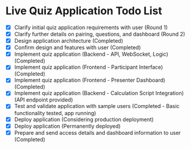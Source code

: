 # Live Quiz Application Todo List

- [x] Clarify initial quiz application requirements with user (Round 1)
- [x] Clarify further details on pairing, questions, and dashboard (Round 2)
- [x] Design application architecture (Completed)
- [x] Confirm design and features with user (Completed)
- [x] Implement quiz application (Backend - API, WebSocket, Logic) (Completed)
- [x] Implement quiz application (Frontend - Participant Interface) (Completed)
- [x] Implement quiz application (Frontend - Presenter Dashboard) (Completed)
- [x] Implement quiz application (Backend - Calculation Script Integration) (API endpoint provided)
- [x] Test and validate application with sample users (Completed - Basic functionality tested, app running)
- [x] Deploy application (Considering production deployment)
- [x] Deploy application (Permanently deployed)
- [x] Prepare and send access details and dashboard information to user (Completed)